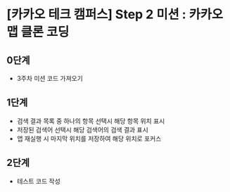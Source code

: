 # [카카오 테크 캠퍼스] Step 2 미션 : 카카오 맵 클론 코딩

## 0단계
- 3주차 미션 코드 가져오기

## 1단계
- 검색 결과 목록 중 하나의 항목 선택시 해당 항목 위치 표시
- 저장된 검색어 선택시 해당 검색어의 검색 결과 표시
- 앱 재실행 시 마지막 위치를 저장하여 해당 위치로 포커스

## 2단계
- 테스트 코드 작성
